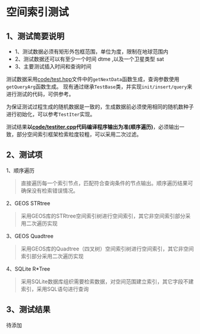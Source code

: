 # 空间索引测试

## 1、测试简要说明

- 1、测试数据必须有矩形外包框范围，单位为度，限制在地球范围内
- 2、测试数据还可以有至少一个时间  dtme ,以及一个卫星类型 sat
- 3、主要测试插入时间和查询时间

测试数据采用[code/test.hpp](code/test.hpp)文件中的`getNextData`函数生成，查询参数使用`getQueryArg`函数生成。
现有通过继承`TestBase`类，并实现`init/insert/query`来进行测试的代码，可供参考。

为保证测试过程生成的随机数据是一致的，生成数据前必须使用相同的随机数种子进行初始化，可以参考`TestIter`实现。

测试结果**以[code/testiter.cpp](code/testiter.cpp)代码编译程序输出为准(顺序遍历)**，必须输出一致，部分空间索引框架检索粒度较粗，可以采用二次过滤。

## 2、测试项

1、顺序遍历
> 直接遍历每一个索引节点，匹配符合查询条件的节点输出。顺序遍历结果可确保没有检索错误情况。

2、GEOS STRtree
> 采用GEOS库的STRtree空间索引树进行空间索引，其它非空间索引部分采用二次遍历实现

3、GEOS Quadtree
> 采用GEOS库的Quadtree（四叉树）空间索引树进行空间索引，其它非空间索引部分采用二次遍历实现

4、SQLite R*Tree
> 采用SQLite数据库组织需要检索数据，对空间范围建立索引，其它字段不建索引，采用SQL语句进行查询


## 3、测试结果

待添加


